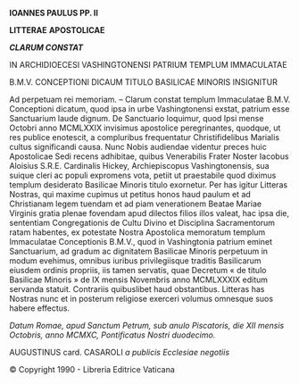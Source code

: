 **IOANNES PAULUS PP. II**

**LITTERAE** **APOSTOLICAE**

***CLARUM CONSTAT***

IN ARCHIDIOECESI VASHINGTONENSI PATRIUM TEMPLUM IMMACULATAE

B.M.V. CONCEPTIONI DICAUM TITULO BASILICAE MINORIS INSIGNITUR

Ad perpetuam rei memoriam. – Clarum constat templum Immaculatae B.M.V. Conceptioni dicatum, quod ipsa in urbe Vashingtonensi exstat, patrium esse Sanctuarium laude dignum. De Sanctuario loquimur, quod Ipsi mense Octobri anno MCMLXXIX invisimus apostolice peregrinantes, quodque, ut res publice enotescit, a compluribus frequentatur Christifidelibus Marialis cultus significandi causa. Nunc Nobis audiendae videntur preces huic Apostolicae Sedi recens adhibitae, quibus Venerabilis Frater Noster Iacobus Aloisius S.R.E. Cardinalis Hickey, Archiepiscopus Vashingtonensis, sua suique cleri ac populi expromens vota, petiit ut praestabile quod diximus templum desiderato Basilicae Minoris titulo exornetur. Per has igitur Litteras Nostras, qui maxime cupimus ut petitus honos haud paulum et ad Christianam legem tuendam et ad piam venerationem Beatae Mariae Virginis gratia plenae fovendam apud dilectos filios illos valeat, hac ipsa die, sententiam Congregationis de Cultu Divino et Disciplina Sacramentorum ratam habentes, ex potestate Nostra Apostolica memoratum templum Immaculatae Conceptionis B.M.V., quod in Vashingtonia patrium eminet Sanctuarium, ad gradum ac dignitatem Basilicae Minoris perpetuum in modum evehimus, omnibus iuribus privilegiisque traditis Basilicarum eiusdem ordinis propriis, iis tamen servatis, quae Decretum « de titulo Basilicae Minoris » de IX mensis Novembris anno MCMLXXXIX editum servanda statuit. Contrariis quibuslibet haud obstantibus. Litteras has Nostras nunc et in posterum religiose exerceri volumus omnesque suos habere effectus.

*Datum Romae, apud Sanctum Petrum, sub anulo Piscatoris, die XII mensis Octobris, anno MCMXC, Pontificatus Nostri duodecimo.*

AUGUSTINUS card. CASAROLI *a publicis Ecclesiae negotiis*

© Copyright 1990 - Libreria Editrice Vaticana